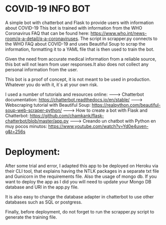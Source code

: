 # COVID-19 INFO BOT

A simple bot with chatterbot and Flask to provide users with information about COVID-19
This bot is trained with information from the WHO Coronavirus FAQ that can be found here: https://www.who.int/news-room/q-a-detail/q-a-coronaviruses. The script in scrapper.py connects to the WHO FAQ about COVID-19 and uses Beautiful Soup to scrap the information, formatting it to a YAML file that is then used to train the bot.

Given the need from accurate medical information from a reliable source, this bot will not learn from user responses.It also does not collect any personal information from the user.

This bot is a proof of concept, it is not meant to be used in production. Whatever you do with it, it´s at your own risk.

I used a number of tutorials and resources online:
---> Chatterbot documentation: https://chatterbot.readthedocs.io/en/stable/
---> Webscraping tutorial with Beautiful Soup: https://realpython.com/beautiful-soup-web-scraper-python/
---> How to create a bot with Flask and Chatterbot: https://github.com/chamkank/flask-chatterbot/blob/master/app.py
---> Creando un chatbot with Python en muy pocos minutos: https://www.youtube.com/watch?v=Yd0e4uven-g&t=256s

# Deployment:

After some trial and error, I adapted this app to be deployed on Heroku via their CLI tool, that explains having the NTLK packages in a separate txt file and Gunicorn in the requirements file. Also the usage of mongo db. If you want to deploy the app as I did you will need to update your Mongo DB database and URI in the app.py file. 

It is also easy to change the database adapter in chatterbot to use other databases such as SQL or postgress.

Finally, before deployment, do not forget to run the scrapper.py script to generate the training file.
